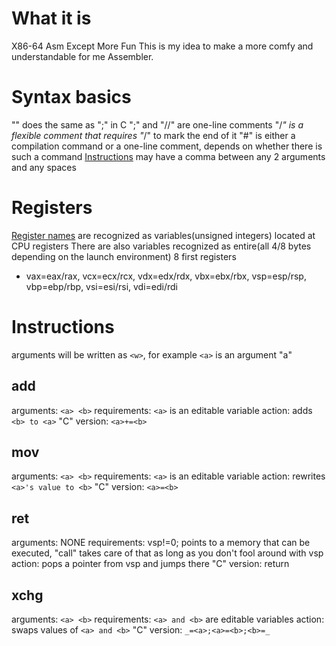 # What it is
X86-64 Asm Except More Fun
This is my idea to make a more comfy and understandable for me Assembler.

# Syntax basics
"\" does the same as ";" in C
";" and "//" are one-line comments
"/*" is a flexible comment that requires "*/" to mark the end of it
"#" is either a compilation command or a one-line comment, depends on whether there is such a command
[Instructions](#instructions) may have a comma between any 2 arguments and any spaces
# Registers
[Register names](https://cs.brown.edu/courses/cs033/docs/guides/x64_cheatsheet.pdf) are recognized as variables(unsigned integers) located at CPU registers
There are also variables recognized as entire(all 4/8 bytes depending on the launch environment) 8 first registers
- vax=eax/rax, vcx=ecx/rcx, vdx=edx/rdx, vbx=ebx/rbx, vsp=esp/rsp, vbp=ebp/rbp, vsi=esi/rsi, vdi=edi/rdi


# Instructions
arguments will be written as `<w>`, for example `<a>` is an argument "a"
## add
arguments: `<a> <b>`
requirements: `<a>` is an editable variable
action: adds `<b> to <a>`
"C" version: `<a>+=<b>`
## mov
arguments: `<a> <b>`
requirements: `<a>` is an editable variable
action: rewrites `<a>'s value to <b>`
"C" version: `<a>=<b>`
## ret
arguments: NONE
requirements: vsp!=0; points to a memory that can be executed, "call" takes care of that as long as you don't fool around with vsp
action: pops a pointer from vsp and jumps there
"C" version: return
## xchg
arguments: `<a> <b>`
requirements: `<a> and <b>` are editable variables
action: swaps values of `<a> and <b>`
"C" version: `_=<a>;<a>=<b>;<b>=_`